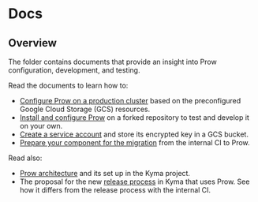 # Docs

## Overview

The folder contains documents that provide an insight into Prow configuration, development, and testing.

<!-- Update the list each time you modify the document structure in this folder. -->

Read the documents to learn how to:

- [Configure Prow on a production cluster](./production-cluster-configuration.md) based on the preconfigured Google Cloud Storage (GCS) resources.
- [Install and configure Prow](./prow-installation-on-forks.md) on a forked repository to test and develop it on your own.
- [Create a service account](./prow-secrets-management.md) and store its encrypted key in a GCS bucket.
- [Prepare your component for the migration](./migration-guide.md) from the internal CI to Prow.

 Read also:
 - [Prow architecture](./prow-architecture.md) and its set up in the Kyma project.
 - The proposal for the new [release process](./kyma-release-process.md) in Kyma that uses Prow. See how it differs from the release process with the internal CI.
